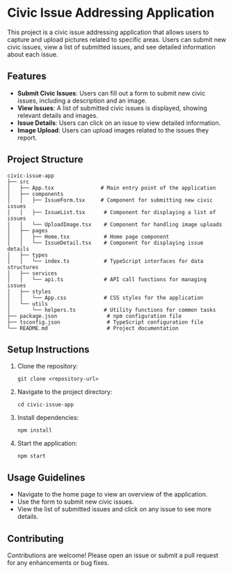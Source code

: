 # Civic Issue Addressing Application

This project is a civic issue addressing application that allows users to capture and upload pictures related to specific areas. Users can submit new civic issues, view a list of submitted issues, and see detailed information about each issue.

## Features

- **Submit Civic Issues**: Users can fill out a form to submit new civic issues, including a description and an image.
- **View Issues**: A list of submitted civic issues is displayed, showing relevant details and images.
- **Issue Details**: Users can click on an issue to view detailed information.
- **Image Upload**: Users can upload images related to the issues they report.

## Project Structure

```
civic-issue-app
├── src
│   ├── App.tsx               # Main entry point of the application
│   ├── components
│   │   ├── IssueForm.tsx     # Component for submitting new civic issues
│   │   ├── IssueList.tsx      # Component for displaying a list of issues
│   │   └── UploadImage.tsx    # Component for handling image uploads
│   ├── pages
│   │   ├── Home.tsx           # Home page component
│   │   └── IssueDetail.tsx    # Component for displaying issue details
│   ├── types
│   │   └── index.ts           # TypeScript interfaces for data structures
│   ├── services
│   │   └── api.ts             # API call functions for managing issues
│   ├── styles
│   │   └── App.css            # CSS styles for the application
│   └── utils
│       └── helpers.ts         # Utility functions for common tasks
├── package.json                # npm configuration file
├── tsconfig.json               # TypeScript configuration file
└── README.md                   # Project documentation
```

## Setup Instructions

1. Clone the repository:
   ```
   git clone <repository-url>
   ```
2. Navigate to the project directory:
   ```
   cd civic-issue-app
   ```
3. Install dependencies:
   ```
   npm install
   ```
4. Start the application:
   ```
   npm start
   ```

## Usage Guidelines

- Navigate to the home page to view an overview of the application.
- Use the form to submit new civic issues.
- View the list of submitted issues and click on any issue to see more details.

## Contributing

Contributions are welcome! Please open an issue or submit a pull request for any enhancements or bug fixes.